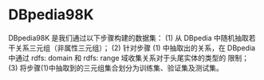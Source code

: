 # DBpedia98K
DBpedia98K 是我们通过以下步骤构建的数据集：
(1) 从 DBpedia 中随机抽取若干关系三元组（非属性三元组）；
(2) 针对步骤 (1) 中抽取出的关系，在 DBpedia 中通过 rdfs: domain 和 rdfs: range 域收集关系对于头尾实体的类型的
限制；
(3) 将步骤(1)中抽取到的三元组集合划分为训练集、验证集及测试集。
